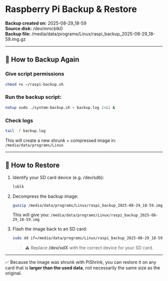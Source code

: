 # Raspberry Pi Backup & Restore

**Backup created on:** 2025-08-29_18-59  
**Source disk:** /dev/mmcblk0  
**Backup file:** /media/data/programs/Linux/raspi_backup_2025-08-29_18-59.img.gz

---

## 🔹 How to Backup Again

### Give script permissions

```bash
chmod +x ~/raspi-backup.sh
```

### Run the backup script:

```bash
nohup sudo ./system-backup.sh > backup.log 2>&1 &
```

### Check logs

```bash
tail -f backup.log
```

This will create a new shrunk + compressed image in:
`/media/data/programs/Linux`

---

## 🔹 How to Restore

1. Identify your SD card device (e.g. /dev/sdb):

   ```bash
   lsblk
   ```

2. Decompress the backup image:

   ```bash
   gunzip /media/data/programs/Linux/raspi_backup_2025-08-29_18-59.img.gz
   ```

   This will give you:
   `/media/data/programs/Linux/raspi_backup_2025-08-29_18-59.img`

3. Flash the image back to an SD card:
   ```bash
   sudo dd if=/media/data/programs/Linux/raspi_backup_2025-08-29_18-59.img of=/dev/sdX bs=4M status=progress conv=fsync
   ```
   > ⚠️ Replace **/dev/sdX** with the correct device for your SD card.

---

✅ Because the image was shrunk with PiShrink, you can restore it on any card that is **larger than the used data**, not necessarily the same size as the original.
